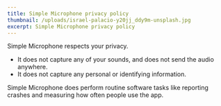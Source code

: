 ```yaml
---
title: Simple Microphone privacy policy
thumbnail: /uploads/israel-palacio-y20jj_ddy9m-unsplash.jpg
excerpt: Simple Microphone privacy policy
---
```

Simple Microphone respects your privacy.

- It does not capture any of your sounds, and does not send the audio anywhere.
- It does not capture any personal or identifying information.

Simple Microphone does perform routine software tasks like reporting crashes and measuring how often people use the app.
